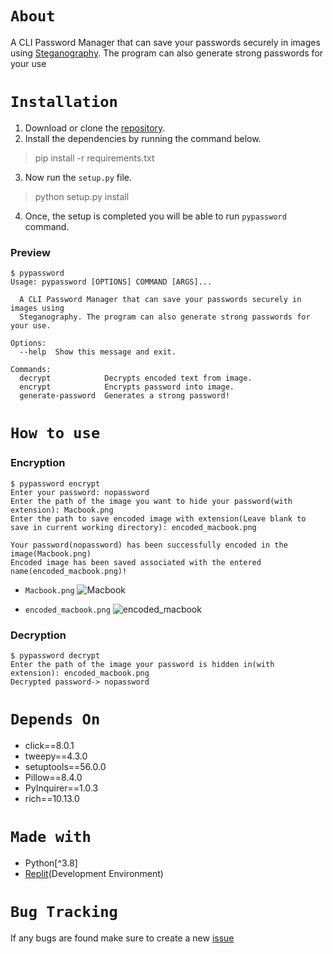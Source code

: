 # `About`
A CLI Password Manager that can save your passwords securely in images using [Steganography](https://en.wikipedia.org/wiki/Steganography). The program can also generate strong passwords for your use

# `Installation`
1. Download or clone the [repository](https://github.com/advaitjadhav/Password-manager).
2. Install the dependencies by running the command below.
> pip install -r requirements.txt
3. Now run the `setup.py` file.
> python setup.py install
4. Once, the setup is completed you will be able to run `pypassword` command.
### Preview
```
$ pypassword 
Usage: pypassword [OPTIONS] COMMAND [ARGS]...

  A CLI Password Manager that can save your passwords securely in images using
  Steganography. The program can also generate strong passwords for your use.

Options:
  --help  Show this message and exit.

Commands:
  decrypt            Decrypts encoded text from image.
  encrypt            Encrypts password into image.
  generate-password  Generates a strong password!
```

# `How to use`
### Encryption
```
$ pypassword encrypt
Enter your password: nopassword
Enter the path of the image you want to hide your password(with extension): Macbook.png
Enter the path to save encoded image with extension(Leave blank to save in current working directory): encoded_macbook.png

Your password(nopassword) has been successfully encoded in the image(Macbook.png)
Encoded image has been saved associated with the entered name(encoded_macbook.png)!
```
- `Macbook.png`
![Macbook](https://user-images.githubusercontent.com/76993204/141080972-5b410eea-c7e9-4ff3-b794-e56d6f12f723.png)

- `encoded_macbook.png`
![encoded_macbook](https://user-images.githubusercontent.com/76993204/141080946-736ac3db-2805-4797-a1a4-d436335850bf.png)

### Decryption
```
$ pypassword decrypt
Enter the path of the image your password is hidden in(with extension): encoded_macbook.png
Decrypted password-> nopassword
```

# `Depends On`
- click==8.0.1
- tweepy==4.3.0
- setuptools==56.0.0
- Pillow==8.4.0
- PyInquirer==1.0.3
- rich==10.13.0

# `Made with`
- Python[^3.8]
- [Replit](https://replit.com/)(Development Environment)

# `Bug Tracking`
If any bugs are found make sure to create a new [issue](https://github.com/advaitjadhav/Password-manager/issues)
